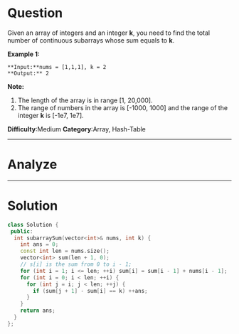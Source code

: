 
# Question

Given an array of integers and an integer  **k**, you need to find the total number of continuous subarrays whose sum equals to  **k**.

**Example 1:**  

```
**Input:**nums = [1,1,1], k = 2
**Output:** 2
```

**Note:**  

1. The length of the array is in range [1, 20,000].
2. The range of numbers in the array is [-1000, 1000] and the range of the integer  **k**  is [-1e7, 1e7].

**Difficulty**:Medium
**Category**:Array, Hash-Table


------------

# Analyze

------------

# Solution

```cpp
class Solution {
 public:
  int subarraySum(vector<int>& nums, int k) {
    int ans = 0;
    const int len = nums.size();
    vector<int> sum(len + 1, 0);
    // s[i] is the sum from 0 to i - 1;
    for (int i = 1; i <= len; ++i) sum[i] = sum[i - 1] + nums[i - 1];
    for (int i = 0; i < len; ++i) {
      for (int j = i; j < len; ++j) {
        if (sum[j + 1] - sum[i] == k) ++ans;
      }
    }
    return ans;
  }
};
```


